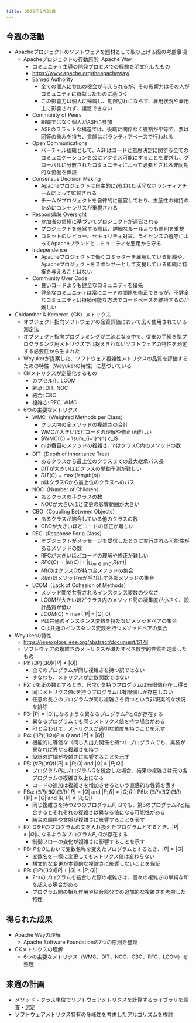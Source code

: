 ```yaml
---
title: 2025年5月31日
---
```

## 今週の活動
- Apacheプロジェクトのソフトウェアを題材として取り上げる際の考慮事項
	- Apacheプロジェクトの行動原則: Apache Way
		- コミュニティ主導の開発プロセスでの経験を明文化したもの
		- https://www.apache.org/theapacheway/
		- Earned Authority
			- 全ての個人に参加の機会が与えられるが、その影響力はその人がコミュニティに貢献したものに基づく
			- この影響力は個人に帰属し、期限切れにならず、雇用状況や雇用主に影響されず、譲渡できない
		- Community of Peers
			- 組織ではなく個人がASFに参加
			- ASFのフラットな構造では、役職に関係なく役割が平等で、票は同等の重みを持ち、貢献はボランティアベースで行われる
		- Open Communications
			- バーチャル組織として、ASFはコードと意思決定に関する全てのコミュニケーションを公にアクセス可能にすることを要求し、グローバルに分散されたコミュニティによって必要とされる非同期的な協働を保証
		- Consensus Decision Making
			- Apacheプロジェクトは自主的に選ばれた活発なボランティアチームによって監督される
			- チームがプロジェクトを自律的に運営しており、生産性の維持のためにコンセンサスが重視される
		- Responsible Oversight
			- 参加者の信頼に基づいてプロジェクトが運営される
			- プロジェクトを運営する際は、詳細なルールよりも原則を重視
			- コミットのレビュー、セキュリティ対策、ライセンスの遵守によってApacheブランドとコミュニティを悪用から守る
		- Independence
			- Apacheプロジェクトで働くコミッターを雇用している組織や、Apacheプロジェクトをスポンサーとして支援している組織に特権を与えることはない
		- Community Over Code
			- 良いコードよりも健全なコミュニティを優先
			- 健全なコミュニティは常にコードの問題を修正できるが、不健全なコミュニティは持続可能な方法でコードベースを維持するのが難しい
- Chidamber & Kemerer（CK）メトリクス
	- オブジェクト指向ソフトウェアの品質評価において広く使用されている測定法
	- オブジェクト指向プログラミングが主流となる中で、従来の手続き型プログラミング用メトリクスでは捉えきれないソフトウェアの特性を測定する必要性から生まれた
	- Weyukerが提案した、ソフトウェア複雑性メトリクスの品質を評価するための特性（Weyukerの特性）に基づいている
	- CKメトリクスが定量化するもの
		- カプセル化: LCOM
		- 継承: DIT, NOC
		- 結合: CBO
		- 複雑さ: RFC, WMC
	- 6つの主要なメトリクス
		- WMC（Weighted Methods per Class）
			- クラス内の全メソッドの複雑さの合計
			- WMCが大きいほどコードの理解や修正が難しい
			- $WMC(C) = \sum_{i=1}^{n} c_i$
			- $c_i$は$i$番目のメソッドの複雑さ、$n$はクラスC内のメソッドの数
		- DIT（Depth of inheritance Tree）
			- あるクラスから最上位のクラスまでの最大継承パス長
			- DITが大きいほどクラスの挙動予測が難しい
			- $DIT(C) = \max(length(p))$
			- pはクラスCから最上位のクラスへのパス
		- NOC（Number of Children）
			- あるクラスの子クラスの数
			- NOCが大きいほど変更の影響範囲が大きい
		- CBO（Coupling Between Objects）
			- あるクラスが結合している他のクラスの数
			- CBOが大きいほどコードの修正が難しい
		- RFC（Response For a Class）
			- オブジェクトがメッセージを受信したときに実行される可能性があるメソッドの数
			- RFCが大きいほどコードの理解や修正が難しい
			- $RFC(C) = |M(C)| + |\bigcup_{m \in M(C)} R(m)|$
			- $M(C)$はクラスCが持つ全メソッドの集合
			- $R(m)$はメソッドmが呼び出す外部メソッドの集合
		- LCOM（Lack of Cohesion of Methods）
			- メソッド間で共有されるインスタンス変数の少なさ
			- LCOMが大きいほどクラス内のメソッド間の凝集度が小さく、設計品質が低い
			- $LCOM(C) = \max(|P| - |Q|, 0)$
			- Pは共通のインスタンス変数を持たないメソッドペアの集合
			- Qは共通のインスタンス変数を持つメソッドペアの集合
- Weyukerの特性
	- https://ieeexplore.ieee.org/abstract/document/6178
	- ソフトウェアの複雑さのメトリクスが満たすべき数学的性質を定義したもの
	- P1: $(\exists P)(\exists Q) (|P| \neq |Q|)$
		- 全てのプログラムが同じ複雑さを持つ訳ではない
		- すなわち、メトリクスが定数関数ではない
	- P2: $c$を正の数とするとき、尺度$c$ を持つプログラムは有限個存在し得る
		- 同じメトリクス値$c$を持つプログラムは有限個しか存在しない
		- 任意の長さのプログラムが同じ複雑さを持つという非現実的な状況を排除
	- P3: $|P| = |Q|$になるような異なるプログラム$P$と$Q$が存在する
		- 異なるプログラムでも同じメトリクス値を持つ場合がある
		- P1と合わせて、メトリクスが適切な粒度を持つことを示す
	- P4: $(\exists P)(\exists Q) (P \equiv Q \text{ and } |P| \neq |Q|)$
		- 機能的に等価な（同じ入出力関係を持つ）プログラムでも、実装が異なれば異なる複雑さを持つ
		- 設計の詳細が複雑さに影響することを示す
	- P5: $(\forall P)(\forall Q)(|P| \leq |P; Q| \text{ and } |Q| \leq |P; Q|)$
		- プログラム$P$にプログラム$Q$を統合した場合、結果の複雑さは元の各プログラムの複雑さ以上になる
		- コードの追加は複雑さを増加させるという直感的な性質を表す
	- P6a: $(\exists P)(\exists Q)(\exists R) (|P| = |Q| \text{ and } |P; R| \neq |Q; R|)$
	  P6b: $(\exists P)(\exists Q)(\exists R) (|P| = |Q| \text{ and } |R; P| \neq |R; Q|)$
		- 同じ複雑さを持つ2つのプログラム$P$, $Q$でも、第3のプログラム$R$と結合するとそれぞれの複雑さは異なる値になる可能性がある
		- 結合の順序や文脈が複雑さに影響することを表す
	- P7: $Q$を$P$のプログラムの文を入れ換えたプログラムとするとき、$|P| \neq |Q|$になるようなプログラム$P$, $Q$が存在する
		- 制御フローの変化が複雑さに影響することを示す
	- P8: $P$を$Q$において変数名称を変えたプログラムとするとき、$|P| = |Q|$
		- 変数名を一様に変更してもメトリクス値は変わらない
		- 構文的な変更が本質的な複雑さに影響しないことを保証
	- P9: $(\exists P)(\exists Q) (|P| + |Q| < |P; Q|)$
		- 2つのプログラムを結合した際の複雑さは、個々の複雑さの単純な和を超える場合がある
		- プログラム間の相互作用や結合部分での追加的な複雑さを考慮した特性
## 得られた成果
- Apache Wayの理解
	- Apache Software Foundationの7つの原則を整理
- CKメトリクスの理解
	- 6つの主要なメトリクス（WMC、DIT、NOC、CBO、RFC、LCOM）を整理
## 来週の計画
- メソッド・クラス単位でソフトウェアメトリクスを計算するライブラリを調査・選定
- ソフトウェアメトリクス特有の多峰性を考慮したアルゴリズムを検討